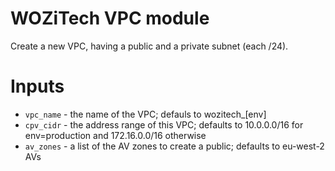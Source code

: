 # WOZiTech VPC module
Create a new VPC, having a public and a private subnet (each /24).

# Inputs
* `vpc_name` - the name of the VPC; defauls to wozitech_[env]
* `cpv_cidr` - the address range of this VPC; defaults to 10.0.0.0/16 for env=production and 172.16.0.0/16 otherwise
* `av_zones` - a list of the AV zones to create a public; defaults to eu-west-2 AVs
